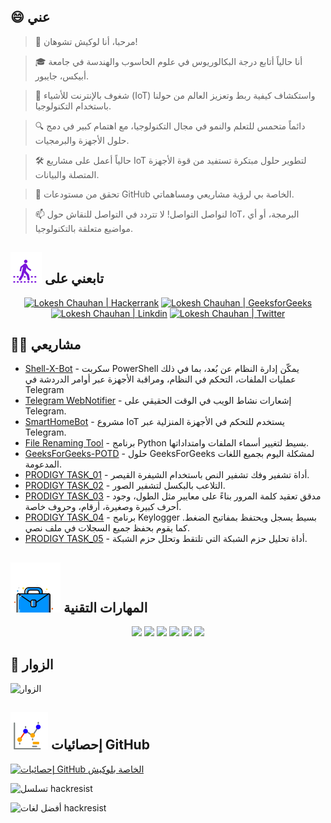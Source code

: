 ## 😄 عني
> 👋 مرحبا، أنا لوكيش تشوهان!

> 🎓 أنا حالياً أتابع درجة البكالوريوس في علوم الحاسوب والهندسة في جامعة أبيكس، جايبور.

> 🌟 شغوف بالإنترنت للأشياء (IoT) واستكشاف كيفية ربط وتعزيز العالم من حولنا باستخدام التكنولوجيا.

> 🔍 دائماً متحمس للتعلم والنمو في مجال التكنولوجيا، مع اهتمام كبير في دمج حلول الأجهزة والبرمجيات.

> 🛠 حالياً أعمل على مشاريع IoT لتطوير حلول مبتكرة تستفيد من قوة الأجهزة المتصلة والبيانات.

> 🔭 تحقق من مستودعات GitHub الخاصة بي لرؤية مشاريعي ومساهماتي.

> 📫 لنواصل التواصل! لا تتردد في التواصل للنقاش حول IoT، البرمجة، أو أي مواضيع متعلقة بالتكنولوجيا.

<!--
<p align="center">
  <a href="https://www.linkedin.com/in/lokeshchauhanapex/"><img src="https://img.shields.io/badge/Linkedin-10000?style=plastic&logo=LinkedIn&logoColor=FFFFFF&labelColor=2A79D7&color=2A79D7" alt="Lokesh Chauhan  | Linkdin"/></a>
  -->

## ![تابعني](/icon/follow.svg) تابعني على
<p>
<p align="center">
    <a href="https://www.hackerrank.com/profile/lokeshchauhan"><img src="https://img.shields.io/badge/Hackerrank-100000?style=plastic&logo=hackerrank&logoColor=FFFFFF&labelColor=42BA3D&color=0EA608" alt="Lokesh Chauhan | Hackerrank"/></a>
    <a href="https://auth.geeksforgeeks.org/user/lokeshchauhan"><img src="https://img.shields.io/badge/GeeksforGeeks-100000?style=plastic&logo=geeksforgeeks&logoColor=FFFFFF&labelColor=42BA3D&color=23891F" alt="Lokesh Chauhan | GeeksforGeeks"/></a>
  <a href="https://www.linkedin.com/in/lokeshchauhanapex/"><img src="https://img.shields.io/badge/Linkedin-10000?style=plastic&logo=LinkedIn&logoColor=FFFFFF&labelColor=2A79D7&color=2A79D7" alt="Lokesh Chauhan  | Linkdin"/></a>
   </a>
   <a href="https://x.com/Hackresist"><img src="https://img.shields.io/badge/Twitter-100000?style=plastic&logo=x&logoColor=ffffff&labelColor=000000&color=0e1525" alt="Lokesh Chauhan | Twitter"/>
    </a>
    </a>
</p>

## 👨‍💻 مشاريعي
* [Shell-X-Bot](https://github.com/HackResist/Shell-X-bot) - سكربت PowerShell يمكّن إدارة النظام عن بُعد، بما في ذلك عمليات الملفات، التحكم في النظام، ومراقبة الأجهزة عبر أوامر الدردشة في Telegram
* [Telegram WebNotifier](https://github.com/HackResist/Telegram_WebNotifier) - إشعارات نشاط الويب في الوقت الحقيقي على Telegram.
* [SmartHomeBot](https://github.com/HackResist/SmartHomeBot) - مشروع IoT يستخدم للتحكم في الأجهزة المنزلية عبر Telegram.
* [File Renaming Tool](https://github.com/HackResist/File-Renaming-Tool) - برنامج Python بسيط لتغيير أسماء الملفات وامتداداتها.
* [GeeksForGeeks-POTD](https://github.com/HackResist/GeeksForGeeks-POTD) - حلول GeeksForGeeks لمشكلة اليوم بجميع اللغات المدعومة.
* [PRODIGY TASK_01](https://github.com/HackResist/PRODIGY_CS_01) - أداة تشفير وفك تشفير النص باستخدام الشيفرة القيصر.
* [PRODIGY TASK_02](https://github.com/HackResist/PRODIGY_CS_02) - التلاعب بالبكسل لتشفير الصور.
* [PRODIGY TASK_03](https://github.com/HackResist/PRODIGY_CS_03) - مدقق تعقيد كلمة المرور بناءً على معايير مثل الطول، وجود أحرف كبيرة وصغيرة، أرقام، وحروف خاصة.
* [PRODIGY TASK_04](https://github.com/HackResist/PRODIGY_CS_04) - برنامج Keylogger بسيط يسجل ويحتفظ بمفاتيح الضغط. كما يقوم بحفظ جميع السجلات في ملف نصي.
* [PRODIGY TASK_05](https://github.com/HackResist/PRODIGY_CS_05) - أداة تحليل حزم الشبكة التي تلتقط وتحلل حزم الشبكة.

## ![المهارات التقنية](/icon/Skill.svg) المهارات التقنية
<p align="center">
  <a href="https://www.open-std.org/JTC1/SC22/WG14/">
    <img src="https://skillicons.dev/icons?i=c" /></a>
 <a href="https://www.oracle.com/java/">
    <img src="https://skillicons.dev/icons?i=java" /></a>
 <a href="https://isocpp.org/">
    <img src="https://skillicons.dev/icons?i=cpp" /></a>
<a href="https://www.python.org/">
    <img src="https://skillicons.dev/icons?i=py" /></a>
<a href="https://www.gnu.org/software/bash/">
    <img src="https://skillicons.dev/icons?i=bash" /></a>
  <a href="https://ecma-international.org/publications-and-standards/standards/ecma-262/">
    <img src="https://skillicons.dev/icons?i=js" /></a>
</p>

## 👀 الزوار
![الزوار](https://moe-counter.glitch.me/get/@HackResist?theme=rule34)

## ![إحصائيات GitHub](/icon/graph.svg) إحصائيات GitHub
[![إحصائيات GitHub الخاصة بلوكيش](https://github-readme-stats.vercel.app/api?username=HackResist&show_icons=true&theme=dark&count_private=true)](https://github.com/HackResist)

![تسلسل hackresist](https://github-readme-streak-stats.herokuapp.com/?user=hackresist&theme=cobalt&hide_border=false)

![أفضل لغات hackresist](https://github-readme-stats.vercel.app/api/top-langs/?username=hackresist&theme=cobalt&show_icons=true&hide_border=false&layout=compact)
